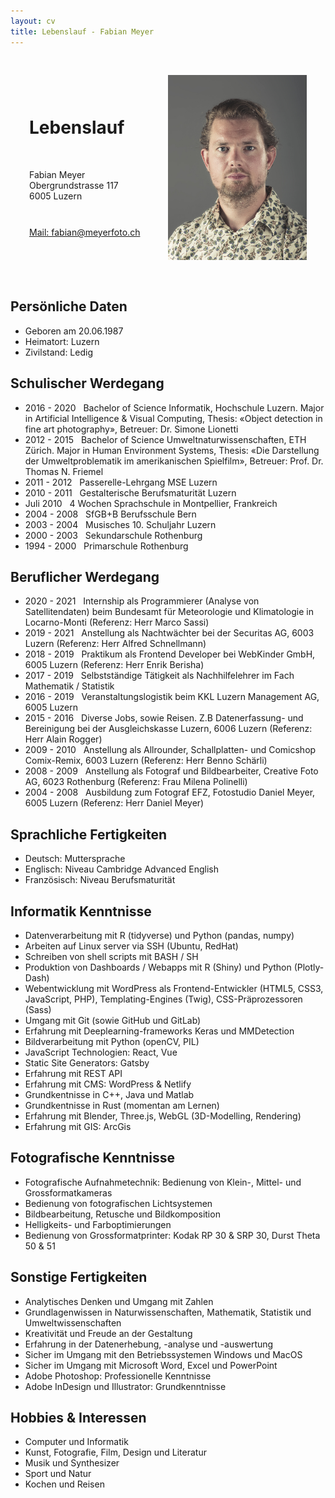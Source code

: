 ```yaml
---
layout: cv
title: Lebenslauf - Fabian Meyer
---
```

<div class="header" style="display: flex; align-items: center; padding: 20px; border-radius: 8px;">
    <div style="width: 50%; display: block;">
        <div style="margin: 10px;">
            <h1>
                Lebenslauf
            </h1>
        </div>
        <br>
        <div style="margin: 10px;">
            <p>
                Fabian Meyer<br>
                Obergrundstrasse 117<br>
                6005 Luzern
            </p>
        </div>
        <br>
        <div id="adress" style="margin: 10px;">
            <a href="mailto:fabian@meyerfoto.ch">Mail: fabian@meyerfoto.ch</a><br>
        </div>
    </div>
    <div style="width: 50%; display: block; margin: 10px;">
        <img src="./portrait.jpg" alt="Portrait">
    </div>
</div>

## Persönliche Daten

* Geboren am 20.06.1987
* Heimatort: Luzern
* Zivilstand: Ledig

## Schulischer Werdegang

* 2016 - 2020   &nbsp; Bachelor of Science Informatik, Hochschule Luzern. Major in Artificial Intelligence & Visual Computing, Thesis: «Object detection in fine art photography», Betreuer: Dr. Simone Lionetti 
* 2012 - 2015   &nbsp; Bachelor of Science Umweltnaturwissenschaften, ETH Zürich. Major in Human Environment Systems, Thesis: «Die Darstellung der Umweltproblematik im amerikanischen Spielfilm», Betreuer: Prof. Dr. Thomas N. Friemel 
* 2011 - 2012   &nbsp; Passerelle-Lehrgang MSE Luzern 
* 2010 - 2011   &nbsp; Gestalterische Berufsmaturität Luzern 
* Juli 2010     &nbsp; 4 Wochen Sprachschule in Montpellier, Frankreich 
* 2004 - 2008   &nbsp; SfGB+B Berufsschule Bern 
* 2003 - 2004   &nbsp; Musisches 10. Schuljahr Luzern 
* 2000 - 2003   &nbsp; Sekundarschule Rothenburg 
* 1994 - 2000   &nbsp; Primarschule Rothenburg 

## Beruflicher Werdegang

* 2020 - 2021   &nbsp; Internship als Programmierer (Analyse von Satellitendaten) beim Bundesamt für Meteorologie und Klimatologie in Locarno-Monti (Referenz: Herr Marco Sassi) 
* 2019 - 2021   &nbsp; Anstellung als Nachtwächter bei der Securitas AG, 6003 Luzern	 (Referenz: Herr Alfred Schnellmann) 
* 2018 - 2019	&nbsp; Praktikum als Frontend Developer bei WebKinder GmbH, 6005 Luzern (Referenz: Herr Enrik Berisha) 
* 2017 - 2019	&nbsp; Selbstständige Tätigkeit als Nachhilfelehrer im Fach Mathematik / Statistik 
* 2016 - 2019	&nbsp; Veranstaltungslogistik beim KKL Luzern Management AG, 6005 Luzern  
* 2015 - 2016	&nbsp; Diverse Jobs, sowie Reisen. Z.B Datenerfassung- und Bereinigung bei der	Ausgleichskasse Luzern, 6006 Luzern (Referenz: Herr Alain Rogger) 
* 2009 - 2010 	&nbsp; Anstellung als Allrounder, Schallplatten- und Comicshop Comix-Remix, 6003 Luzern (Referenz: Herr Benno Schärli) 
* 2008 - 2009 	&nbsp; Anstellung als Fotograf und Bildbearbeiter, Creative Foto AG, 6023 Rothenburg (Referenz: Frau Milena Polinelli) 
* 2004 - 2008 	&nbsp; Ausbildung zum Fotograf EFZ, Fotostudio Daniel Meyer, 6005 Luzern (Referenz: Herr Daniel Meyer) 

## Sprachliche Fertigkeiten

* Deutsch:      Muttersprache 
* Englisch:     Niveau Cambridge Advanced English 
* Französisch:  Niveau Berufsmaturität 

## Informatik Kenntnisse

* Datenverarbeitung mit R (tidyverse) und Python (pandas, numpy)
* Arbeiten auf Linux server via SSH (Ubuntu, RedHat)
* Schreiben von shell scripts mit BASH / SH
* Produktion von Dashboards / Webapps mit R (Shiny) und Python (Plotly-Dash)
* Webentwicklung mit WordPress als Frontend-Entwickler (HTML5, CSS3, JavaScript, PHP), Templating-Engines (Twig), CSS-Präprozessoren (Sass)
* Umgang mit Git (sowie GitHub und GitLab)
* Erfahrung mit Deeplearning-frameworks Keras und MMDetection
* Bildverarbeitung mit Python (openCV, PIL)
* JavaScript Technologien: React, Vue
* Static Site Generators: Gatsby
* Erfahrung mit REST API
* Erfahrung mit CMS: WordPress & Netlify 
* Grundkentnisse in C++, Java und Matlab
* Grundkentnisse in Rust (momentan am Lernen)
* Erfahrung mit Blender, Three.js, WebGL  (3D-Modelling, Rendering)
* Erfahrung mit GIS: ArcGis

## Fotografische Kenntnisse

* Fotografische Aufnahmetechnik: Bedienung von Klein-, Mittel- und Grossformatkameras 
* Bedienung von fotografischen Lichtsystemen 
* Bildbearbeitung, Retusche und Bildkomposition 
* Helligkeits- und Farboptimierungen 
* Bedienung von Grossformatprinter: Kodak RP 30 & SRP 30, Durst Theta 50 & 51 

## Sonstige Fertigkeiten

* Analytisches Denken und Umgang mit Zahlen 
* Grundlagenwissen in Naturwissenschaften, Mathematik, Statistik und Umweltwissenschaften 
* Kreativität und Freude an der Gestaltung 
* Erfahrung in der Datenerhebung, -analyse und -auswertung 
* Sicher im Umgang mit den Betriebssystemen Windows und MacOS 
* Sicher im Umgang mit Microsoft Word, Excel und PowerPoint 
* Adobe Photoshop: Professionelle Kenntnisse 
* Adobe InDesign und Illustrator: Grundkenntnisse 

## Hobbies & Interessen

* Computer und Informatik 
* Kunst, Fotografie, Film, Design und Literatur 
* Musik und Synthesizer 
* Sport und Natur 
* Kochen und Reisen 
